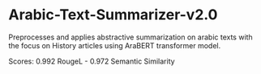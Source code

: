 # Arabic-Text-Summarizer-v2.0
Preprocesses and applies abstractive summarization on arabic texts with the focus on History articles using AraBERT transformer model.

Scores:
0.992 RougeL - 0.972 Semantic Similarity
